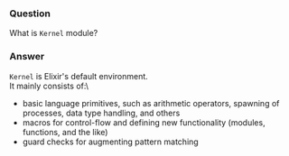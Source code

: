 ### Question
What is `Kernel` module?


### Answer
`Kernel` is Elixir\'s default environment.\
It mainly consists of:\

-   basic language primitives, such as arithmetic operators, spawning of
    processes, data type handling, and others
-   macros for control-flow and defining new functionality (modules,
    functions, and the like)
-   guard checks for augmenting pattern matching


